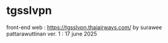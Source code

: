 # tgsslvpn
front-end
web : https://tgsslvpn.thaiairways.com/
by surawee pattarawuttinan
ver. 1 : 17 june 2025